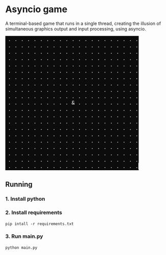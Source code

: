 # Asyncio game
A terminal-based game that runs in a single thread, creating the illusion of simultaneous graphics output and input processing, using asyncio.

![demo](https://github.com/catarium/asyncio_game/blob/main/demo.gif?raw=true)

## Running

### 1. Install python
### 2. Install requirements

```
pip intall -r requirements.txt
```

### 3. Run main.py
```
python main.py
```

